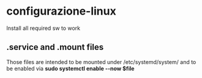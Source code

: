 # configurazione-linux

Install all required sw to work


## .service and .mount files

Those files are intended to be mounted under /etc/systemd/system/ and to be enabled via **sudo systemctl enable --now $file**
